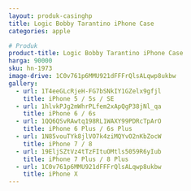 ```yaml
---
layout: produk-casinghp
title: Logic Bobby Tarantino iPhone Case
categories: apple

# Produk
product-title: Logic Bobby Tarantino iPhone Case
harga: 90000
sku: hn-1973
image-drive: 1C0v761p6MMU921dFFFrQlsALqwp8ukbw
gallery:
  - url: 1T4eeGLcRjeH-FG7bSNkIY1GZelx9gfjl
    title: iPhone 5 / 5s / SE
  - url: 1hlvkPJg2mWhrPLfem2xApQgP38jNl_qa
    title: iPhone 6 / 6s
  - url: 1QQ6QSvRAwtq198RL1WAXY99PDRcTpArO
    title: iPhone 6 Plus / 6s Plus
  - url: 1N85vouTYk8jlVO7k4ziMQYvO2nKbZocW
    title: iPhone 7 / 8
  - url: 19EljSZtVz4tTzFItuOMtls5059R6yIub
    title: iPhone 7 Plus / 8 Plus
  - url: 1C0v761p6MMU921dFFFrQlsALqwp8ukbw
    title: iPhone X
---
```

